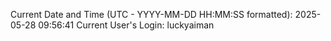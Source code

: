 Current Date and Time (UTC - YYYY-MM-DD HH:MM:SS formatted): 2025-05-28 09:56:41
Current User's Login: luckyaiman
